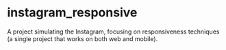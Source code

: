 # instagram_responsive

A project simulating the Instagram, focusing on responsiveness techniques (a single project that works on both web and mobile).

